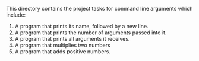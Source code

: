This directory contains the project tasks for command line arguments which include:
1. A program that prints its name, followed by a new line.
2. A program that prints the number of arguments passed into it.
3. A program that prints all arguments it receives.
4. A program that multiplies two numbers
5. A program that adds positive numbers.
